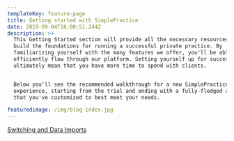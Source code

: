 ```yaml
---
templateKey: feature-page
title: Getting started with SimplePractice
date: 2019-09-04T16:00:51.244Z
description: >+
  This Getting Started section will provide all the necessary resources to help
  build the foundations for running a successful private practice. By
  familiarizing yourself with the many features we offer, you'll be able to
  efficiently flow through our platform. Setting yourself up for success now can
  ultimately mean that you have more time to spend with clients.


  Below you'll see the recommended walkthrough for a new SimplePractice user
  experience, starting from the trial and ending with a fully-fledged account
  that you've customized to best meet your needs.

featuredimage: /img/blog-index.jpg
---
```

[Switching and Data Imports](<Switching and Data Imports>)
